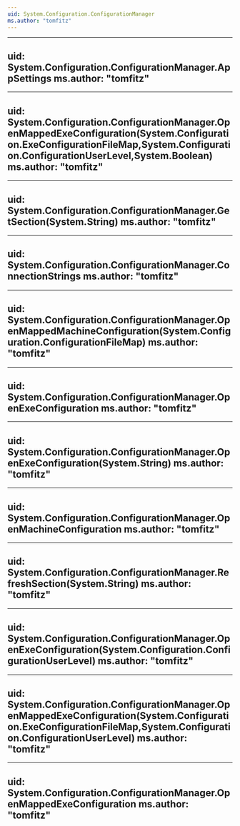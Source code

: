 ```yaml
---
uid: System.Configuration.ConfigurationManager
ms.author: "tomfitz"
---
```


---
uid: System.Configuration.ConfigurationManager.AppSettings
ms.author: "tomfitz"
---

---
uid: System.Configuration.ConfigurationManager.OpenMappedExeConfiguration(System.Configuration.ExeConfigurationFileMap,System.Configuration.ConfigurationUserLevel,System.Boolean)
ms.author: "tomfitz"
---

---
uid: System.Configuration.ConfigurationManager.GetSection(System.String)
ms.author: "tomfitz"
---

---
uid: System.Configuration.ConfigurationManager.ConnectionStrings
ms.author: "tomfitz"
---

---
uid: System.Configuration.ConfigurationManager.OpenMappedMachineConfiguration(System.Configuration.ConfigurationFileMap)
ms.author: "tomfitz"
---

---
uid: System.Configuration.ConfigurationManager.OpenExeConfiguration
ms.author: "tomfitz"
---

---
uid: System.Configuration.ConfigurationManager.OpenExeConfiguration(System.String)
ms.author: "tomfitz"
---

---
uid: System.Configuration.ConfigurationManager.OpenMachineConfiguration
ms.author: "tomfitz"
---

---
uid: System.Configuration.ConfigurationManager.RefreshSection(System.String)
ms.author: "tomfitz"
---

---
uid: System.Configuration.ConfigurationManager.OpenExeConfiguration(System.Configuration.ConfigurationUserLevel)
ms.author: "tomfitz"
---

---
uid: System.Configuration.ConfigurationManager.OpenMappedExeConfiguration(System.Configuration.ExeConfigurationFileMap,System.Configuration.ConfigurationUserLevel)
ms.author: "tomfitz"
---

---
uid: System.Configuration.ConfigurationManager.OpenMappedExeConfiguration
ms.author: "tomfitz"
---
